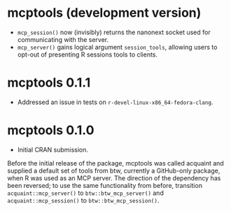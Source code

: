 # mcptools (development version)

* `mcp_session()` now (invisibly) returns the nanonext socket used for communicating with the server.
* `mcp_server()` gains logical argument `session_tools`, allowing users to opt-out of presenting R sessions tools to clients.

# mcptools 0.1.1

* Addressed an issue in tests on `r-devel-linux-x86_64-fedora-clang`.

# mcptools 0.1.0

* Initial CRAN submission.

Before the initial release of the package, mcptools was called acquaint and supplied a default set of tools from btw, currently a GitHub-only package, when R was used as an MCP server. The direction of the dependency has been reversed; to use the same functionality from before, transition `acquaint::mcp_server()` to `btw::btw_mcp_server()` and `acquaint::mcp_session()` to `btw::btw_mcp_session()`.
